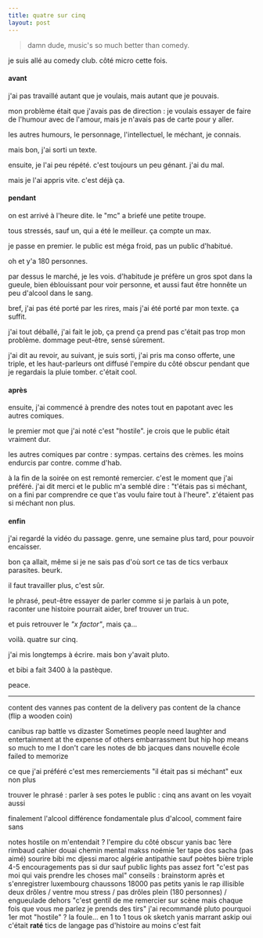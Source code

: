 ```yaml
---
title: quatre sur cinq
layout: post
---
```


> damn dude,
> music's so much better than comedy.

je suis allé au comedy club. côté micro cette fois.

#### avant

j'ai pas travaillé autant que je voulais,
mais autant que je pouvais.

mon problème était que j'avais pas de direction :
je voulais essayer de faire de l'humour avec de l'amour,
mais je n'avais pas de carte pour y aller.

les autres humours, 
le personnage, l'intellectuel, le méchant,
je connais.

mais bon, j'ai sorti un texte.

ensuite, je l'ai peu répété.
c'est toujours un peu génant.
j'ai du mal.

mais je l'ai appris vite. c'est déjà ça.

#### pendant

on est arrivé à l'heure dite.
le "mc" a briefé une petite troupe.

tous stressés, sauf un,
qui a été le meilleur. ça compte un max.

je passe en premier.
le public est méga froid,
pas un public d'habitué.

oh et y'a 180 personnes.

par dessus le marché,
je les vois.
d'habitude je préfère un gros spot dans la gueule,
bien éblouissant pour voir personne,
et aussi faut être honnête un peu d'alcool dans le sang.

bref, j'ai pas été porté par les rires,
mais j'ai été porté par mon texte.
ça suffit.

j'ai tout déballé, j'ai fait le job,
ça prend ça prend pas 
c'était pas trop mon problème.
dommage peut-être, sensé sûrement.

j'ai dit au revoir, au suivant,
je suis sorti, j'ai pris ma conso offerte,
une triple, et les haut-parleurs ont diffusé
l'empire du côté obscur pendant que je regardais
la pluie tomber. c'était cool.

#### après

ensuite, j'ai commencé à prendre des notes
tout en papotant avec les autres comiques.

le premier mot que j'ai noté c'est "hostile".
je crois que le public était vraiment dur.

les autres comiques par contre : sympas.
certains des crèmes. les moins endurcis par contre.
comme d'hab.

à la fin de la soirée on est remonté remercier.
c'est le moment que j'ai préféré.
j'ai dit merci et le public m'a semblé dire :
"t'étais pas si méchant,
on a fini par comprendre ce que t'as voulu faire
tout à l'heure".
z'étaient pas si méchant non plus.

#### enfin

j'ai regardé la vidéo du passage.
genre, une semaine plus tard,
pour pouvoir encaisser.

bon ça allait, même si je ne sais pas d'où sort
ce tas de tics verbaux parasites. beurk.

il faut travailler plus, c'est sûr.

le phrasé, peut-être essayer de parler
comme si je parlais à un pote,
raconter une histoire pourrait aider,
bref trouver un truc.

et puis retrouver le *"x factor"*, mais ça...

voilà. quatre sur cinq.

j'ai mis longtemps à écrire.
mais bon y'avait pluto.

et bibi a fait 3400 à la pastèque.

peace.

---

content des vannes
pas content de la delivery
pas content de la chance
(flip a wooden coin)

canibus rap battle vs dizaster
Sometimes people need laughter and entertainment at the expense of others embarrassment but hip hop means so much to me I don't care
les notes de bb jacques dans nouvelle école
failed to memorize

ce que j'ai préféré c'est mes remerciements
"il était pas si méchant" eux non plus

trouver le phrasé : parler à ses potes
le public : cinq ans avant on les voyait aussi

finalement l'alcool
différence fondamentale
plus d'alcool, comment faire sans

notes
hostile
on m'entendait ?
l'empire du côté obscur
yanis bac 1ère rimbaud cahier douai
chemin mental makss
noémie 1er
tape dos sacha (pas aimé)
sourire bibi
mc djessi maroc algérie
antipathie sauf poètes
bière triple
4-5 encouragements
pas si dur sauf public
lights pas assez fort
"c'est pas moi qui vais prendre les choses mal"
conseils : brainstorm après et s'enregistrer
luxembourg chaussons 18000 pas petits
yanis le rap
illisible
deux drôles / ventre mou stress / pas drôles
plein (180 personnes) / engueulade dehors
"c'est gentil de me remercier sur scène mais chaque fois
que vous me parlez je prends des tirs"
j'ai recommandé pluto
pourquoi 1er mot "hostile" ?
la foule... en 1 to 1 tous ok
sketch yanis marrant askip
oui c'était **raté**
tics de langage
pas d'histoire
au moins c'est fait

